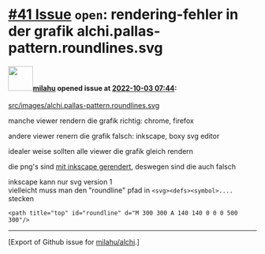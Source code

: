 # [\#41 Issue](https://github.com/milahu/alchi/issues/41) `open`: rendering-fehler in der grafik alchi.pallas-pattern.roundlines.svg

#### <img src="https://avatars.githubusercontent.com/u/12958815?v=4" width="50">[milahu](https://github.com/milahu) opened issue at [2022-10-03 07:44](https://github.com/milahu/alchi/issues/41):

[src/images/alchi.pallas-pattern.roundlines.svg](https://github.com/milahu/alchi/blob/master/src/images/alchi.pallas-pattern.roundlines.svg)

manche viewer rendern die grafik richtig: chrome, firefox

andere viewer renern die grafik falsch: inkscape, boxy svg editor

idealer weise sollten alle viewer die grafik gleich rendern

die png's sind [mit inkscape
gerendert](https://github.com/milahu/alchi/blob/master/src/images/src/svg2png.sh),
deswegen sind die auch falsch

inkscape kann nur svg version 1  
vielleicht muss man den "roundline" pfad in `<svg><defs><symbol>....`
stecken

    <path title="top" id="roundline" d="M 300 300 A 140 140 0 0 0 500 300"/>

------------------------------------------------------------------------

\[Export of Github issue for
[milahu/alchi](https://github.com/milahu/alchi).\]
